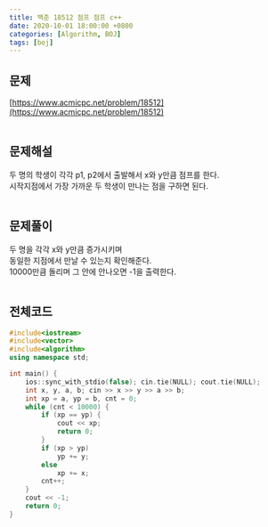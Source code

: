 ```yaml
---
title: 백준 18512 점프 점프 c++
date: 2020-10-01 18:00:00 +0800
categories: [Algorithm, BOJ]
tags: [boj]
---
```


## 문제
[https://www.acmicpc.net/problem/18512](https://www.acmicpc.net/problem/18512)  
<br>

## 문제해설  
두 명의 학생이 각각 p1, p2에서 출발해서 x와 y만큼 점프를 한다.  
시작지점에서 가장 가까운 두 학생이 만나는 점을 구하면 된다.  
<br>

## 문제풀이  
두 명을 각각 x와 y만큼 증가시키며  
동일한 지점에서 만날 수 있는지 확인해준다.  
10000만큼 돌리며 그 안에 안나오면 -1을 출력한다.  
<br>


## 전체코드  
```c++
#include<iostream>
#include<vector>
#include<algorithm>
using namespace std;

int main() {
	ios::sync_with_stdio(false); cin.tie(NULL); cout.tie(NULL);
	int x, y, a, b; cin >> x >> y >> a >> b;
	int xp = a, yp = b, cnt = 0;
	while (cnt < 10000) {
		if (xp == yp) {
			cout << xp;
			return 0;
		}
		if (xp > yp) 
			yp += y;
		else
			xp += x;
		cnt++;
	}
	cout << -1;
	return 0;
}
```